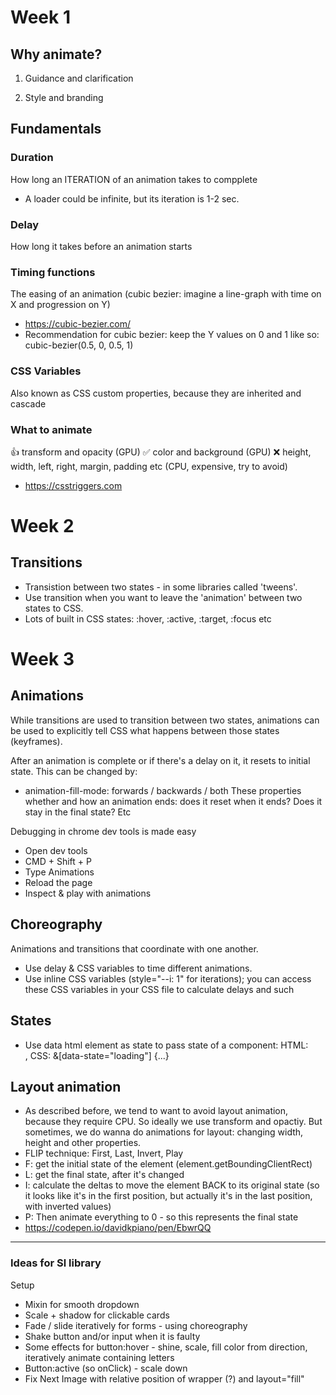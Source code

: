 # Week 1

## Why animate?

1. Guidance and clarification

2. Style and branding

## Fundamentals

### Duration

How long an ITERATION of an animation takes to compplete

- A loader could be infinite, but its iteration is 1-2 sec.

### Delay

How long it takes before an animation starts

### Timing functions

The easing of an animation (cubic bezier: imagine a line-graph with time on X and progression on Y)

- https://cubic-bezier.com/
- Recommendation for cubic bezier: keep the Y values on 0 and 1 like so: cubic-bezier(0.5, 0, 0.5, 1)

### CSS Variables

Also known as CSS custom properties, because they are inherited and cascade

### What to animate

👍 transform and opacity (GPU)
✅ color and background (GPU)
❌ height, width, left, right, margin, padding etc (CPU, expensive, try to avoid)

- https://csstriggers.com

# Week 2

## Transitions

- Transistion between two states - in some libraries called 'tweens'.
- Use transition when you want to leave the 'animation' between two states to CSS.
- Lots of built in CSS states: :hover, :active, :target, :focus etc

# Week 3

## Animations

While transitions are used to transition between two states, animations can be used to explicitly tell CSS what happens between those states (keyframes).

After an animation is complete or if there's a delay on it, it resets to initial state. This can be changed by:

- animation-fill-mode: forwards / backwards / both
  These properties whether and how an animation ends: does it reset when it ends? Does it stay in the final state? Etc

Debugging in chrome dev tools is made easy

- Open dev tools
- CMD + Shift + P
- Type Animations
- Reload the page
- Inspect & play with animations

## Choreography

Animations and transitions that coordinate with one another.

- Use delay & CSS variables to time different animations.
- Use inline CSS variables (style="--i: 1" for iterations); you can access these CSS variables in your CSS file to calculate delays and such

## States

- Use data html element as state to pass state of a component: HTML: <div data-state="loading" />, CSS: &[data-state="loading"] {...}

## Layout animation

- As described before, we tend to want to avoid layout animation, because they require CPU. So ideally we use transform and opactiy. But sometimes, we do wanna do animations for layout: changing width, height and other properties.
- FLIP technique: First, Last, Invert, Play
- F: get the initial state of the element (element.getBoundingClientRect)
- L: get the final state, after it's changed
- I: calculate the deltas to move the element BACK to its original state (so it looks like it's in the first position, but actually it's in the last position, with inverted values)
- P: Then animate everything to 0 - so this represents the final state
- https://codepen.io/davidkpiano/pen/EbwrQQ

---

### Ideas for Sl library

Setup

- Mixin for smooth dropdown
- Scale + shadow for clickable cards
- Fade / slide iteratively for forms - using choreography
- Shake button and/or input when it is faulty
- Some effects for button:hover - shine, scale, fill color from direction, iteratively animate containing letters
- Button:active (so onClick) - scale down
- Fix Next Image with relative position of wrapper (?) and layout="fill"
